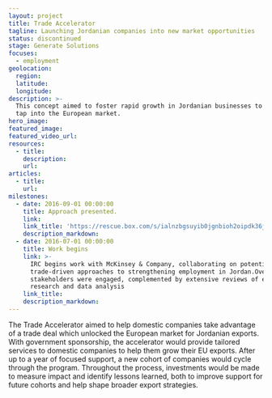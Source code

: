 ```yaml
---
layout: project
title: Trade Accelerator
tagline: Launching Jordanian companies into new market opportunities
status: discontinued
stage: Generate Solutions
focuses:
  - employment
geolocation:
  region:
  latitude:
  longitude:
description: >-
  This concept aimed to foster rapid growth in Jordanian businesses to help them
  tap into the European market.
hero_image:
featured_image:
featured_video_url:
resources:
  - title:
    description:
    url:
articles:
  - title:
    url:
milestones:
  - date: 2016-09-01 00:00:00
    title: Approach presented.
    link:
    link_title: 'https://rescue.box.com/s/ialnzbgsuyib0jgnbioh2oipdk36jqyo'
    description_markdown:
  - date: 2016-07-01 00:00:00
    title: Work begins
    link: >-
      IRC begins work with McKinsey & Company, collaborating on potential
      trade-driven approaches to strengthening employment in Jordan.Over 150
      stakeholders were engaged, complemented by extensive reviews of existing
      research and data analysis
    link_title:
    description_markdown:
---
```


The Trade Accelerator aimed to help domestic companies take advantage of a trade deal which unlocked the European market for Jordanian exports. With government sponsorship, the accelerator would provide tailored services to domestic companies to help them grow their EU exports. After up to a year of focused support, a new cohort of companies would cycle through the program. Throughout the process, investments would be made to measure impact and identify lessons learned, both to improve support for future cohorts and help shape broader export strategies.